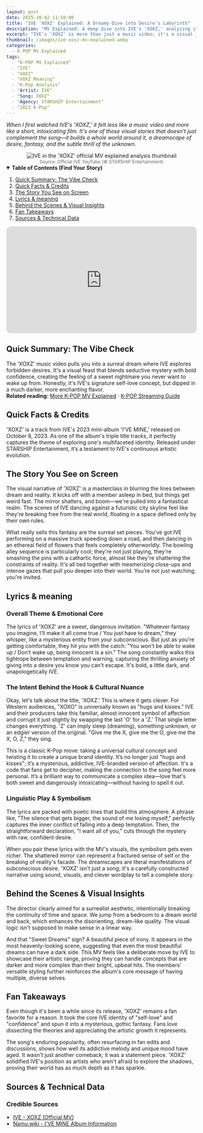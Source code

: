 ```yaml
---
layout: post
date: 2025-10-02 11:50:00
title: "IVE 'XOXZ' Explained: A Dreamy Dive into Desire's Labyrinth"
description: "MV Explained: A deep dive into IVE's 'XOXZ,' analyzing its enchanting visual narrative, the allure of forbidden dreams, and subtle cultural nuances."
excerpt: "IVE's 'XOXZ' is more than just a music video; it's a visual journey into a labyrinth of fantasy and forbidden desire. It captivated fans with its stunning visuals and addictive sound, but what's the deeper story? Let's explore why this track remains a mesmerizing piece in IVE's discography."
thumbnail: /images/ive-xoxz-mv-explained.webp
categories:
  - K-POP MV Explained
tags:
  - "K-POP MV Explained"
  - "IVE"
  - "XOXZ"
  - "XOXZ Meaning"
  - "K-Pop Analysis"
  - "Artist: IVE"
  - "Song: XOXZ"
  - "Agency: STARSHIP Entertainment"
  - "2023 K-Pop"
---
```


<p>
<em>When I first watched IVE's 'XOXZ,' it felt less like a music video and more like a short, intoxicating film. It's one of those visual stories that doesn't just complement the song—it builds a whole world around it, a dreamscape of desire, fantasy, and the subtle thrill of the unknown.</em>
</p>

<div align="center">
<img src="/images/ive-xoxz-mv-explained.webp" alt="IVE in the 'XOXZ' official MV explained analysis thumbnail" />
<br>
<span style="font-size:12px;color:#666;">Source: Official IVE YouTube (© STARSHIP Entertainment)</span>
</div>

<details open>
<summary><strong>Table of Contents (Find Your Story)</strong></summary>
<ol>
<li><a href="#tldr">Quick Summary: The Vibe Check</a></li>
<li><a href="#quick-facts">Quick Facts & Credits</a></li>
<li><a href="#story-on-screen">The Story You See on Screen</a></li>
<li><a href="#lyrics-meaning">Lyrics & meaning</a></li>
<li><a href="#bts-insights">Behind the Scenes & Visual Insights</a></li>
<li><a href="#fan-takeaways">Fan Takeaways</a></li>
<li><a href="#sources">Sources & Technical Data</a></li>
</ol>
</details>

<div style="position:relative;padding-bottom:56.25%;height:0;overflow:hidden;border-radius:12px;"><iframe src="https://www.youtube.com/embed/B1ShLiq3EVc?rel=0"title="IVE - XOXZ (Official MV) Explained"style="position:absolute;top:0;left:0;width:100%;height:100%;border:0;"allowfullscreenloading="lazy"></iframe></div>

<a name="tldr"></a>
<h2>Quick Summary: The Vibe Check</h2>
The 'XOXZ' music video pulls you into a surreal dream where IVE explores forbidden desires. It's a visual feast that blends seductive mystery with bold confidence, creating the feeling of a sweet nightmare you never want to wake up from. Honestly, it's IVE's signature self-love concept, but dipped in a much darker, more enchanting flavor.

<div class="related-reading-box">
<strong>Related reading:</strong> <a href="/search/label/MV%20Explained">More K-POP MV Explained</a> · <a href="/search/label/Streaming%20Guide">K-POP Streaming Guide</a>
</div>

<a name="quick-facts"></a>
<h2>Quick Facts & Credits</h2>
'XOXZ' is a track from IVE's 2023 mini-album 'I'VE MINE,' released on October 8, 2023. As one of the album's triple title tracks, it perfectly captures the theme of exploring one's multifaceted identity. Released under STARSHIP Entertainment, it’s a testament to IVE's continuous artistic evolution.

<a name="story-on-screen"></a>
<h2>The Story You See on Screen</h2>
The visual narrative of 'XOXZ' is a masterclass in blurring the lines between dream and reality. It kicks off with a member asleep in bed, but things get weird fast. The mirror shatters, and boom—we're pulled into a fantastical realm. The scenes of IVE dancing against a futuristic city skyline feel like they're breaking free from the real world, floating in a space defined only by their own rules.

What really sells this fantasy are the surreal set pieces. You've got IVE performing on a massive truck speeding down a road, and then dancing in an ethereal field of flowers that feels completely otherworldly. The bowling alley sequence is particularly cool; they're not just playing, they're smashing the pins with a cathartic force, almost like they're shattering the constraints of reality. It's all tied together with mesmerizing close-ups and intense gazes that pull you deeper into their world. You’re not just watching; you're invited.

<a name="lyrics-meaning"></a>
<h2>Lyrics & meaning</h2>
<h3>Overall Theme & Emotional Core</h3>
The lyrics of 'XOXZ' are a sweet, dangerous invitation. "Whatever fantasy you imagine, I’ll make it all come true / You just have to dream," they whisper, like a mysterious entity from your subconscious. But just as you're getting comfortable, they hit you with the catch: "You won’t be able to wake up / Don’t wake up, being innocent is a sin." The song constantly walks this tightrope between temptation and warning, capturing the thrilling anxiety of giving into a desire you know you can't escape. It's bold, a little dark, and unapologetically IVE.

<h3>The Intent Behind the Hook & Cultural Nuance</h3>
Okay, let's talk about the title, 'XOXZ.' This is where it gets clever. For Western audiences, "XOXO" is universally known as "hugs and kisses." IVE and their producers take this familiar, almost innocent symbol of affection and corrupt it just slightly by swapping the last 'O' for a 'Z.' That single letter changes everything. 'Z' can imply sleep (dreaming), something unknown, or an edgier version of the original. "Give me the X, give me the O, give me the X, O, Z," they sing.

This is a classic K-Pop move: taking a universal cultural concept and twisting it to create a unique brand identity. It’s no longer just "hugs and kisses"; it’s a mysterious, addictive, IVE-branded version of affection. It's a code that fans get to decipher, making the connection to the song feel more personal. It’s a brilliant way to communicate a complex idea—love that's both sweet and dangerously intoxicating—without having to spell it out.

<h3>Linguistic Play & Symbolism</h3>
The lyrics are packed with poetic lines that build this atmosphere. A phrase like, "The silence that gets bigger, the sound of me losing myself," perfectly captures the inner conflict of falling into a deep temptation. Then, the straightforward declaration, "I want all of you," cuts through the mystery with raw, confident desire.

When you pair these lyrics with the MV's visuals, the symbolism gets even richer. The shattered mirror can represent a fractured sense of self or the breaking of reality's facade. The dreamscapes are literal manifestations of subconscious desire. 'XOXZ' isn't just a song; it's a carefully constructed narrative using sound, visuals, and clever wordplay to tell a complete story.

<a name="bts-insights"></a>
<h2>Behind the Scenes & Visual Insights</h2>
The director clearly aimed for a surrealist aesthetic, intentionally breaking the continuity of time and space. We jump from a bedroom to a dream world and back, which enhances the disorienting, dream-like quality. The visual logic isn't supposed to make sense in a linear way.

And that "Sweet Dreams" sign? A beautiful piece of irony. It appears in the most heavenly-looking scene, suggesting that even the most beautiful dreams can have a dark side. This MV feels like a deliberate move by IVE to showcase their artistic range, proving they can handle concepts that are darker and more complex than their bright, upbeat hits. The members' versatile styling further reinforces the album's core message of having multiple, diverse selves.

<a name="fan-takeaways"></a>
<h2>Fan Takeaways</h2>
Even though it's been a while since its release, 'XOXZ' remains a fan favorite for a reason. It took the core IVE identity of "self-love" and "confidence" and spun it into a mysterious, gothic fantasy. Fans love dissecting the theories and appreciating the artistic growth it represents.

The song's enduring popularity, often resurfacing in fan edits and discussions, shows how well its addictive melody and unique mood have aged. It wasn't just another comeback; it was a statement piece. 'XOXZ' solidified IVE's position as artists who aren't afraid to explore the shadows, proving their world has as much depth as it has sparkle.

<a name="sources"></a>
<h2>Sources & Technical Data</h2>
<h3>Credible Sources</h3>
<ul style="padding-left:18px; margin:0 0 12px;">
<li><a href="https://www.youtube.com/watch?v=B1ShLiq3EVc" rel="nofollow noopener" target="_blank">IVE - XOXZ (Official MV)</a></li>
<li><a href="https://namu.wiki/w/I%27VE%20MINE" rel="nofollow noopener" target="_blank">Namu.wiki - I'VE MINE Album Information</a></li>
</ul>

<script type="application/ld+json">
{
"@context": "https://schema.org",
"@type": "MusicVideoObject",
"name": "IVE - XOXZ (Official Music Video) Explained",
"description": "MV Explained: A deep dive into IVE's 'XOXZ,' analyzing its enchanting visual narrative, the allure of forbidden dreams, and subtle cultural nuances.",
"byArtist": {
"@type": "MusicGroup",
"name": "IVE"
},
"uploadDate": "2023-10-08T00:00:00Z",
"thumbnailUrl": "https://kcontents.site/images/ive-xoxz-mv-explained.webp",
"embedUrl": "https://www.youtube.com/embed/B1ShLiq3EVc",
"publisher": {
"@type": "Organization",
"name": "STARSHIP Entertainment"
}
}
</script>
